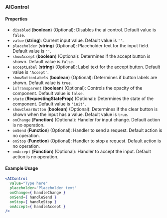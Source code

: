 ### AIControl

#### Properties

- `disabled` (**boolean**) (Optional): Disables the ai control. Default value is `false`.
- `value` (**string**): Current input value. Default value is `''`.
- `placeholder` (**string**) (Optional): Placeholder text for the input field. Default value is `''`.
- `showAccept` (**boolean**) (Optional): Determines if the accept button is shown. Default value is `false`.
- `acceptLabel` (**string**) (Optional): Label text for the accept button. Default value is `'Accept'`.
- `showButtonLabels` (**boolean**) (Optional): Determines if button labels are shown. Default value is `true`.
- `isTransparent` (**boolean**) (Optional): Controls the opacity of the component. Default value is `false`.
- `state` (**RequestingStateProp**) (Optional): Determines the state of the component. Default value is `'init'`.
- `showClearButton` (**boolean**) (Optional): Determines if the clear button is shown when the input has a value. Default value is `true`.
- `onChange` (**Function**) (Optional): Handler for input change. Default action is no operation.
- `onSend` (**Function**) (Optional): Handler to send a request. Default action is no operation.
- `onStop` (**Function**) (Optional): Handler to stop a request. Default action is no operation.
- `onAccept` (**Function**) (Optional): Handler to accept the input. Default action is no operation.

#### Example Usage

```jsx
<AIControl
  value="Type here"
  placeholder="Placeholder text"
  onChange={ handleChange }
  onSend={ handleSend }
  onStop={ handleStop }
  onAccept={ handleAccept }
/>
```